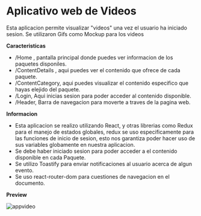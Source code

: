# Aplicativo web de Videos

Esta aplicacion permite visualizar "videos" una vez el usuario ha iniciado sesion.
Se utilizaron Gifs como Mockup para los videos

**Caracteristicas**
- /Home , pantalla principal donde puedes ver informacion de los paquetes disponiles.
- /ContentDetails , aqui puedes ver el contenido que ofrece de cada paquete.
- /ContentCategory, aqui puedes visualizar el contenido especifico que hayas elejido del paquete.
- /Login, Aqui inicias sesion para poder acceder al contenido disponible.
- /Header, Barra de navegacion para moverte a traves de la pagina web.

**Informacion**
- Esta aplicacion se realizo utilizando React, y otras librerias como Redux para el manejo de estados globales, redux se uso especificamente para las funciones de inicio de sesion, esto nos garantiza poder hacer uso de sus variables globamente en nuestra aplicacion.
- Se debe haber iniciado sesion para poder acceder a el contenido disponible en cada Paquete.
- Se utilizo Toastify para enviar notificaciones al usuario acerca de algun evento.
- Se uso react-router-dom para cuestiones de navegacion en el documento.

**Preview** 


![appvideo](https://user-images.githubusercontent.com/98051106/186327263-f0b7df70-3093-4661-a8d2-8bbb6d9a2c31.png)
